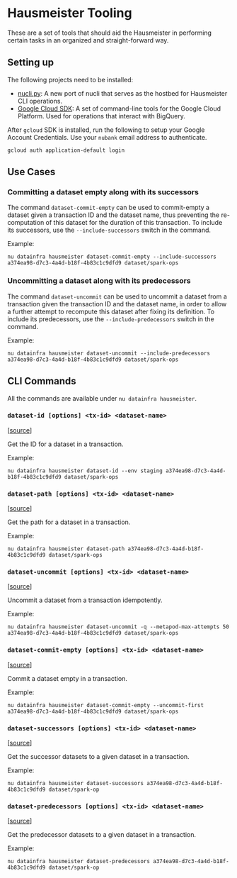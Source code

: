 # Hausmeister Tooling #

These are a set of tools that should aid the Hausmeister in performing certain tasks in an organized and straight-forward way.

## Setting up ##

The following projects need to be installed:

  * [nucli.py](https://github.com/nubank/nucli.py): A new port of nucli that serves as the hostbed for Hausmeister CLI operations.
  * [Google Cloud SDK](https://cloud.google.com/sdk): A set of command-line tools for the Google Cloud Platform. Used for operations that interact with BigQuery.
  
After `gcloud` SDK is installed, run the following to setup your Google Account Credentials. Use your `nubank` email address to authenticate. 
  ```
  gcloud auth application-default login
  ```

## Use Cases ##
### Committing a dataset empty along with its successors ###
The command `dataset-commit-empty` can be used to commit-empty a dataset given a transaction ID and the 
dataset name, thus preventing the re-computation of this dataset for the duration of this transaction. To include 
its successors, use the `--include-successors` switch in the command.

Example:
```
nu datainfra hausmeister dataset-commit-empty --include-successors a374ea98-d7c3-4a4d-b18f-4b83c1c9dfd9 dataset/spark-ops
```

### Uncommitting a dataset along with its predecessors ###
The command `dataset-uncommit` can be used to uncommit a dataset from a transaction given the transaction ID and the
dataset name, in order to allow a further attempt to recompute this dataset after fixing its definition. To include
its predecessors, use the `--include-predecessors` switch in the command.

Example:
```
nu datainfra hausmeister dataset-uncommit --include-predecessors a374ea98-d7c3-4a4d-b18f-4b83c1c9dfd9 dataset/spark-ops
```

## CLI Commands ##

All the commands are available under `nu datainfra hausmeister`.

### `dataset-id [options] <tx-id> <dataset-name>` ##

[[source](https://github.com/nubank/nucli.py/blob/master/src/nucli/datainfra/hausmeister/dataset_id.p)]

Get the ID for a dataset in a transaction.

Example:
```
nu datainfra hausmeister dataset-id --env staging a374ea98-d7c3-4a4d-b18f-4b83c1c9dfd9 dataset/spark-ops
```

### `dataset-path [options] <tx-id> <dataset-name>` ###
[[source](https://github.com/nubank/nucli.py/blob/master/src/nucli/datainfra/hausmeister/dataset_path.py)]

Get the path for a dataset in a transaction.

Example:
```
nu datainfra hausmeister dataset-path a374ea98-d7c3-4a4d-b18f-4b83c1c9dfd9 dataset/spark-ops
```

### `dataset-uncommit [options] <tx-id> <dataset-name>` ###
[[source](https://github.com/nubank/nucli.py/blob/master/src/nucli/datainfra/hausmeister/dataset_uncommit.py)]

Uncommit a dataset from a transaction idempotently.

Example:
```
nu datainfra hausmeister dataset-uncommit -q --metapod-max-attempts 50 a374ea98-d7c3-4a4d-b18f-4b83c1c9dfd9 dataset/spark-ops
```

### `dataset-commit-empty [options] <tx-id> <dataset-name>` ###
[[source](https://github.com/nubank/nucli.py/blob/master/src/nucli/datainfra/hausmeister/dataset_commit_empty.py)]

Commit a dataset empty in a transaction.

Example:
```
nu datainfra hausmeister dataset-commit-empty --uncommit-first a374ea98-d7c3-4a4d-b18f-4b83c1c9dfd9 dataset/spark-ops
```

### `dataset-successors [options] <tx-id> <dataset-name>` ###
[[source](https://github.com/nubank/nucli.py/blob/master/src/nucli/datainfra/hausmeister/dataset_successors.py)]

Get the successor datasets to a given dataset in a transaction.

Example:
```
nu datainfra hausmeister dataset-successors a374ea98-d7c3-4a4d-b18f-4b83c1c9dfd9 dataset/spark-op
```

### `dataset-predecessors [options] <tx-id> <dataset-name>` ###
[[source](https://github.com/nubank/nucli.py/blob/master/src/nucli/datainfra/hausmeister/dataset_successors.py)]

Get the predecessor datasets to a given dataset in a transaction.

Example:
```
nu datainfra hausmeister dataset-predecessors a374ea98-d7c3-4a4d-b18f-4b83c1c9dfd9 dataset/spark-op
```
